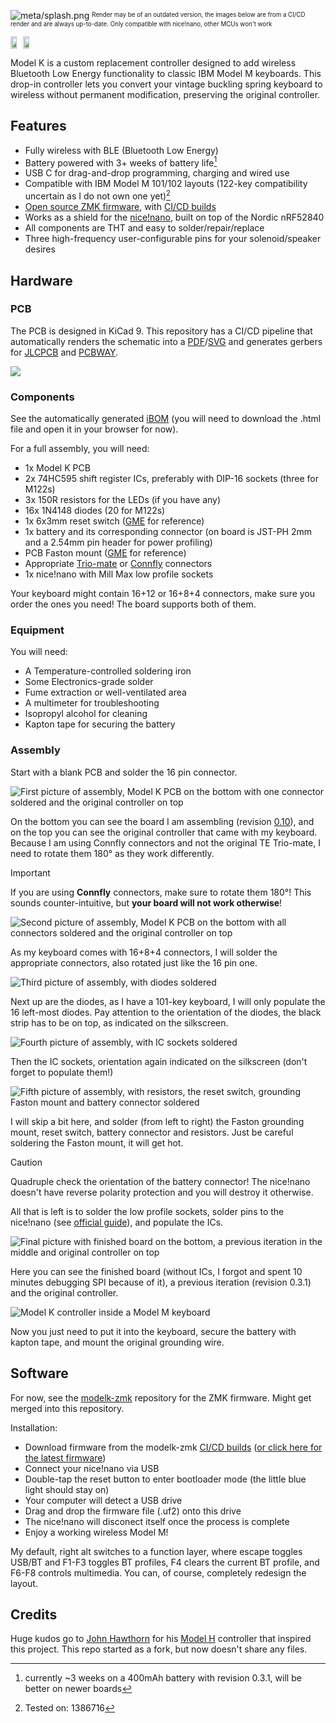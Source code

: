 ![meta/splash.png](meta/splash.png)
<sup><sub>Render may be of an outdated version, the images below are from a CI/CD render and are always up-to-date. Only compatible with nice!nano, other MCUs won't work</sub></sup>
<div style="display: inline-flex; flex-direction: row; align-content: space-around; justify-content: space-evenly;">
  <img src="https://github.com/3top1a/modelk/blob/pcb-artifacts/pcb/autogen/top.png" width="49%" />
  <img src="https://github.com/3top1a/modelk/blob/pcb-artifacts/pcb/autogen/bottom.png" width="49%" />
</div>

Model K is a custom replacement controller designed to add wireless Bluetooth Low Energy functionality to classic IBM Model M keyboards. This drop-in controller lets you convert your vintage buckling spring keyboard to wireless without permanent modification, preserving the original controller.


## Features

<!-- TODO Supported keyboards, M122 not tested yet -->
- Fully wireless with BLE (Bluetooth Low Energy)
- Battery powered with 3+ weeks of battery life[^batery]
- USB C for drag-and-drop programming, charging and wired use
- Compatible with IBM Model M 101/102 layouts (122-key compatibility uncertain as I do not own one yet)[^models]
- [Open source ZMK firmware](https://github.com/3top1a/modelk-zmk), with [CI/CD builds](https://github.com/3top1a/modelk-zmk/actions/workflows/build.yml)
- Works as a shield for the [nice!nano](https://nicekeyboards.com/nice-nano), built on top of the Nordic nRF52840
- All components are THT and easy to solder/repair/replace
- Three high-frequency user-configurable pins for your solenoid/speaker desires


## Hardware

### PCB

The PCB is designed in KiCad 9. This repository has a CI/CD pipeline that automatically renders the schematic into a [PDF](https://github.com/3top1a/modelk/blob/pcb-artifacts/pcb/autogen/modelk-schematic.pdf)/[SVG](https://github.com/3top1a/modelk/blob/pcb-artifacts/pcb/autogen/modelk-schematic.svg) and generates gerbers for [JLCPCB](https://github.com/3top1a/modelk/blob/pcb-artifacts/pcb/autogen/jlcpcb.zip) and [PCBWAY](https://github.com/3top1a/modelk/blob/pcb-artifacts/pcb/autogen/pcbway.zip).

<img src="https://github.com/3top1a/modelk/blob/pcb-artifacts/pcb/autogen/top.png">

### Components

See the automatically generated [iBOM](https://github.com/3top1a/modelk/blob/pcb-artifacts/pcb/autogen/ibom.html) (you will need to download the .html file and open it in your browser for now).

For a full assembly, you will need:
- 1x Model K PCB
- 2x 74HC595 shift register ICs, preferably with DIP-16 sockets (three for M122s)
- 3x 150R resistors for the LEDs (if you have any)
- 16x 1N4148 diodes (20 for M122s)
- 1x 6x3mm reset switch ([GME](https://www.gmelectronic.com/v/1500827/kls-ts3601-43-180-microswitch) for reference)
- 1x battery and its corresponding connector (on board is JST-PH 2mm and a 2.54mm pin header for power profiling)
- PCB Faston mount ([GME](https://www.gmelectronic.com/v/1500147/dj6116-63x08-faston-do-dps-63mm) for reference)
- Appropriate [Trio-mate](https://www.te.com/en/product-6-520415-6.html) or [Connfly](https://www.tme.eu/cz/details/ds1020-16st1d/konektory-ffc-fpc-raster-2-54mm/connfly/) connectors
- 1x nice!nano with Mill Max low profile sockets

Your keyboard might contain 16+12 or 16+8+4 connectors, make sure you order the ones you need! The board supports both of them.

### Equipment

You will need:

- A Temperature-controlled soldering iron
- Some Electronics-grade solder
- Fume extraction or well-ventilated area
- A multimeter for troubleshooting
- Isopropyl alcohol for cleaning
- Kapton tape for securing the battery

### Assembly

Start with a blank PCB and solder the 16 pin connector.

![First picture of assembly, Model K PCB on the bottom with one connector soldered and the original controller on top](meta/assembly1.webp)

On the bottom you can see the board I am assembling (revision [0.10](https://github.com/3top1a/modelk/tree/0.10)), and on the top you can see the original controller that came with my keyboard. Because I am using Connfly connectors and not the original TE Trio-mate, I need to rotate them 180° as they work differently.

> [!IMPORTANT]
> If you are using **Connfly** connectors, make sure to rotate them 180°! This sounds counter-intuitive, but **your board will not work otherwise**!

![Second picture of assembly, Model K PCB on the bottom with all connectors soldered and the original controller on top](meta/assembly2.webp)

As my keyboard comes with 16+8+4 connectors, I will solder the appropriate connectors, also rotated just like the 16 pin one.

![Third picture of assembly, with diodes soldered](meta/assembly3.webp)

Next up are the diodes, as I have a 101-key keyboard, I will only populate the 16 left-most diodes. Pay attention to the orientation of the diodes, the black strip has to be on top, as indicated on the silkscreen.

![Fourth picture of assembly, with IC sockets soldered](meta/assembly4.webp)

Then the IC sockets, orientation again indicated on the silkscreen (don't forget to populate them!)

![Fifth picture of assembly, with resistors, the reset switch, grounding Faston mount and battery connector soldered](meta/assembly5.webp)

I will skip a bit here, and solder (from left to right) the Faston grounding mount, reset switch, battery connector and resistors. Just be careful soldering the Faston mount, it will get hot.

> [!CAUTION]
> Quadruple check the orientation of the battery connector! The nice!nano doesn't have reverse polarity protection and you will destroy it otherwise.

All that is left is to solder the low profile sockets, solder pins to the nice!nano (see  [official guide](https://nicekeyboards.com/docs/nice-nano/getting-started#socketing-the-nicenano)), and populate the ICs.

![Final picture with finished board on the bottom, a previous iteration in the middle and original controller on top](meta/assembly6.webp)

Here you can see the finished board (without ICs, I forgot and spent 10 minutes debugging SPI because of it), a previous iteration (revision 0.3.1) and the original controller.

![Model K controller inside a Model M keyboard](meta/assembly7.webp)

Now you just need to put it into the keyboard, secure the battery with kapton tape, and mount the original grounding wire.


## Software

For now, see the [modelk-zmk](https://github.com/3top1a/modelk-zmk) repository for the ZMK firmware. Might get merged into this repository.

Installation:

- Download firmware from the modelk-zmk [CI/CD builds](https://github.com/3top1a/modelk-zmk/actions/workflows/build.yml) ([or click here for the latest firmware](https://nightly.link/3top1a/modelk-zmk/workflows/build/master/firmware.zip))
- Connect your nice!nano via USB
- Double-tap the reset button to enter bootloader mode (the little blue light should stay on)
- Your computer will detect a USB drive
- Drag and drop the firmware file (.uf2) onto this drive
- The nice!nano will disconect itself once the process is complete
- Enjoy a working wireless Model M!

My default, right alt switches to a function layer, where escape toggles USB/BT and F1-F3 toggles BT profiles, F4 clears the current BT profile, and F6-F8 controls multimedia.
You can, of course, completely redesign the layout.

## Credits

Huge kudos go to [John Hawthorn](https://www.johnhawthorn.com/) for his [Model H](https://modelh.club/) controller that inspired this project. This repo started as a fork, but now doesn't share any files.

[^batery]: currently ~3 weeks on a 400mAh battery with revision 0.3.1, will be better on newer boards

[^models]: Tested on: 1386716
